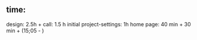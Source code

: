 ## time:
design: 2.5h + 
call: 1.5 h
initial project-settings: 1h
home page: 40 min + 30 min + (15;05 - )